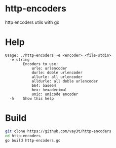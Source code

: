 # http-encoders
http encoders utils with go

# Help

```
Usage: ./http-encoders -e <encoder> <file-stdin>
  -e string
    	Encoders to use:
    		urle: urlencoder
    		durle: doble urlencoder
    		allurle: all urlencoder
    		alldurle: all doble urlencoder
    		b64: base64
    		hex: hexadecimal
    		unic: unicode encoder
  -h	Show this help
```

# Build 

```bash
git clone https://github.com/vay3t/http-encoders
cd http-encoders
go build http-encoders.go
```
